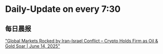 # Daily-Update on every 7:30
## 每日晨报
["Global Markets Rocked by Iran-Israel Conflict – Crypto Holds Firm as Oil & Gold Soar | June 14, 2025"](./news/2025_06_14_05_25.md) 
